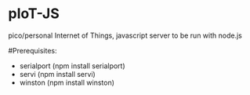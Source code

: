 # pIoT-JS
pico/personal Internet of Things, javascript server to be run with node.js

#Prerequisites:

- serialport (npm install serialport)
- servi (npm install servi)
- winston (npm install winston)
